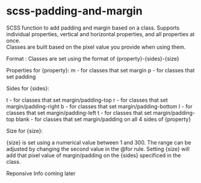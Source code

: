 # scss-padding-and-margin
SCSS function to add padding and margin based on a class.  Supports individual properties, vertical and horizontal properties, and all properties at once.  
Classes are built based on the pixel value you provide when using them.  

Format :
Classes are set using the format of {property}-{sides}-{size}

Properties for {property}: 
m - for classes that set margin
p - for classes that set padding

Sides for {sides}: 

t - for classes that set margin/padding-top
r - for classes that set margin/padding-right
b - for classes that set margin/padding-bottom
l - for classes that set margin/padding-left
t - for classes that set margin/padding-top
blank - for classes that set margin/padding on all 4 sides of {property}

Size for {size}:

{size} is set using a numerical value between 1 and 300.  The range can be adjusted by changing the second value in the @for rule.
Setting {size} will add that pixel value of margin/padding on the {sides} specificed in the class. 


Reponsive 
Info coming later
